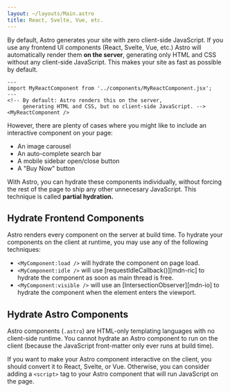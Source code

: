 ```yaml
---
layout: ~/layouts/Main.astro
title: React, Svelte, Vue, etc.
---
```


By default, Astro generates your site with zero client-side JavaScript. If you use any frontend UI components (React, Svelte, Vue, etc.) Astro will automatically render them **on the server**, generating only HTML and CSS without any client-side JavaScript. This makes your site as fast as possible by default.

```
---
import MyReactComponent from '../components/MyReactComponent.jsx';
---
<!-- By default: Astro renders this on the server,
     generating HTML and CSS, but no client-side JavaScript. -->
<MyReactComponent />
```

However, there are plenty of cases where you might like to include an interactive component on your page:

- An image carousel
- An auto-complete search bar
- A mobile sidebar open/close button
- A "Buy Now" button

With Astro, you can hydrate these components individually, without forcing the rest of the page to ship any other unnecesary JavaScript. This technique is called **partial hydration.**

## Hydrate Frontend Components

Astro renders every component on the server at build time. To hydrate your components on the client at runtime, you may use any of the following techniques:

- `<MyComponent:load />` will hydrate the component on page load.
- `<MyComponent:idle />` will use [requestIdleCallback()][mdn-ric] to hydrate the component as soon as main thread is free.
- `<MyComponent:visible />` will use an [IntersectionObserver][mdn-io] to hydrate the component when the element enters the viewport.

## Hydrate Astro Components

Astro components (`.astro`) are HTML-only templating languages with no client-side runtime. You cannot hydrate an Astro component to run on the client (because the JavaScript front-matter only ever runs at build time).

If you want to make your Astro component interactive on the client, you should convert it to React, Svelte, or Vue. Otherwise, you can consider adding a `<script>` tag to your Astro component that will run JavaScript on the page.
